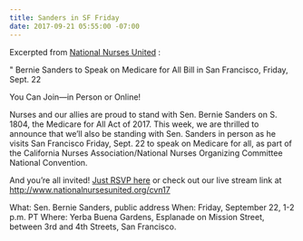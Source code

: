 ```yaml
---
title: Sanders in SF Friday
date: 2017-09-21 05:55:00 -07:00
---
```


Excerpted from [National Nurses United](http://www.nationalnursesunited.org/) :

"   Bernie Sanders to Speak on Medicare for All Bill in San Francisco, Friday, Sept. 22

You Can Join—in Person or Online!

Nurses and our allies are proud to stand with Sen. Bernie Sanders on S. 1804, the Medicare for All Act of 2017. This week, we are thrilled to announce that we’ll also be standing with Sen. Sanders in person as he visits San Francisco Friday, Sept. 22 to speak on Medicare for all, as part of the California Nurses Association/National Nurses Organizing Committee National Convention.

And you’re all invited! [Just RSVP here](https://www.facebook.com/events/125231624868836/) or check out our live stream link at http://www.nationalnursesunited.org/cvn17

What: Sen. Bernie Sanders, public address
When: Friday, September 22, 1-2 p.m. PT
Where: Yerba Buena Gardens, Esplanade on Mission Street, between 3rd and 4th Streets, San Francisco.